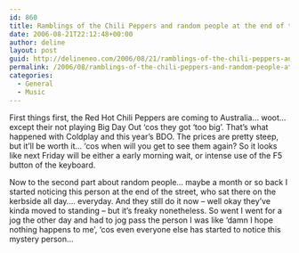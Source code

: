 ```yaml
---
id: 860
title: Ramblings of the Chili Peppers and random people at the end of the street…
date: 2006-08-21T22:12:48+00:00
author: deline
layout: post
guid: http://delineneo.com/2006/08/21/ramblings-of-the-chili-peppers-and-random-people-at-the-end-of-the-street/
permalink: /2006/08/ramblings-of-the-chili-peppers-and-random-people-at-the-end-of-the-street/
categories:
  - General
  - Music
---
```

First things first, the Red Hot Chili Peppers are coming to Australia&#8230; woot&#8230; except their not playing Big Day Out &#8216;cos they got &#8216;too big&#8217;. That&#8217;s what happened with Coldplay and this year&#8217;s BDO. The prices are pretty steep, but it&#8217;ll be worth it&#8230; &#8216;cos when will you get to see them again? So it looks like next Friday will be either a early morning wait, or intense use of the F5 button of the keyboard.

Now to the second part about random people&#8230; maybe a month or so back I started noticing this person at the end of the street, who sat there on the kerbside all day&#8230;. everyday. And they still do it now &#8211; well okay they&#8217;ve kinda moved to standing &#8211; but it&#8217;s freaky nonetheless. So went I went for a jog the other day and had to jog pass the person I was like &#8216;damn I hope nothing happens to me&#8217;, &#8216;cos even everyone else has started to notice this mystery person&#8230;